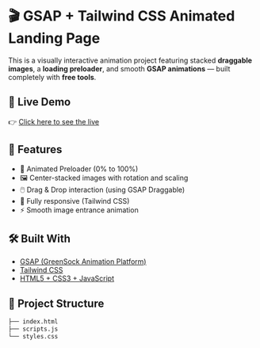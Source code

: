 # 🎬 GSAP + Tailwind CSS Animated Landing Page

This is a visually interactive animation project featuring stacked **draggable images**, a **loading preloader**, and smooth **GSAP animations** — built completely with **free tools**.

## 🎥 Live Demo

👉 [Click here to see the live](https://nitsaroj.github.io/Tom-Jerry/)  

## 🚀 Features

- 🔄 Animated Preloader (0% to 100%)
- 🖼️ Center-stacked images with rotation and scaling
- 🖱️ Drag & Drop interaction (using GSAP Draggable)
- 🎯 Fully responsive (Tailwind CSS)
- ⚡ Smooth image entrance animation


## 🛠️ Built With

- [GSAP (GreenSock Animation Platform)](https://greensock.com/gsap/)
- [Tailwind CSS](https://tailwindcss.com/)
- [HTML5 + CSS3 + JavaScript](https://developer.mozilla.org/)

## 📂 Project Structure

```bash
├── index.html
├── scripts.js
└── styles.css
